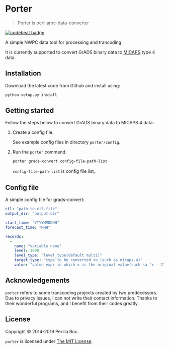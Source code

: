 # Porter

> Porter is perillaroc-data-converter

[![codebeat badge](https://codebeat.co/badges/4f71549f-44ed-4479-b65a-6cd2c28622b2)](https://codebeat.co/projects/github-com-perillaroc-porter-master)

A simple NWPC data tool for processing and trancoding.

It is currently supported to convert GrADS binary data to [MICAPS](http://www.micaps.cn) type 4 data.

## Installation

Download the latest code from Github and install using:

```bash
python setup.py install
```

## Getting started

Follow the steps below to convert GrADS binary data to MICAPS.4 data:

1. Create a config file.

    See example config files in directory `porter/config`.

2. Run the `porter` command.

    ```
    porter grads-convert config-file-path-list
    ```

    `config-file-path-list` is config file list。

## Config file

A simple config file for grads-convert:

```yaml
ctl: "path-to-ctl-file"
output_dir: "output-dir"

start_time: "YYYYMMDDHH"
forecast_time: "HHH"

records:
  -
    name: "variable name"
    level: 1000
    level_type: "level_type(default multi)"
    target_type: "type to be converted to (such as micaps.4)"
    value: "value expr in which x is the original value(such sa 'x - 273.16')"
```

## Acknowledgements

`porter` refers to some transcoding projects created by two predecessors. 
Due to privacy issues, I can not write their contact information. 
Thanks to their wonderful programs, and I benefit from their codes greatly.

## License

Copyright &copy; 2014-2019 Perilla Roc.

`porter` is licensed under [The MIT License](https://opensource.org/licenses/MIT).
